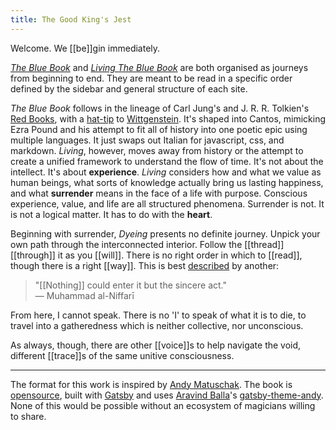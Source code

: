 ```yaml
---
title: The Good King's Jest
---
```


Welcome. We [[be]]gin immediately.

[_The Blue Book_](https://thebluebook.co.za) and [_Living The Blue Book_](https://living.thebluebook.co.za) are both organised as journeys from beginning to end. They are meant to be read in a specific order defined by the sidebar and general structure of each site. 

_The Blue Book_ follows in the lineage of Carl Jung's and J. R. R. Tolkien's [Red Books](https://www.youtube.com/watch?v=GxVaxOco7kg), with a [hat-tip](https://www.youtube.com/watch?v=628eVJgHD6I) to [Wittgenstein](https://en.wikipedia.org/wiki/Blue_and_Brown_Books). It's shaped into Cantos, mimicking Ezra Pound and his attempt to fit all of history into one poetic epic using multiple languages. It just swaps out Italian for javascript, css, and markdown. _Living_, however, moves away from history or the attempt to create a unified framework to understand the flow of time. It's not about the intellect. It's about **experience**. _Living_ considers how and what we value as human beings, what sorts of knowledge actually bring us lasting happiness, and what **surrender** means in the face of a life with purpose. Conscious experience, value, and life are all structured phenomena. Surrender is not. It is not a logical matter. It has to do with the **heart**. 

Beginning with surrender, _Dyeing_ presents no definite journey. Unpick your own path through the interconnected interior. Follow the [[thread]] [[through]] it as you [[will]]. There is no right order in which to [[read]], though there is a right [[way]]. This is best [described](https://andytudhope.africa/writing/academy/yours-sincerely/) by another:

> "[[Nothing]] could enter it but the sincere act."  
> — Muhammad al-Niffarī

From here, I cannot speak. There is no 'I' to speak of what it is to die, to travel into a gatheredness which is neither collective, nor unconscious.

As always, though, there are other [[voice]]s to help navigate the void, different [[trace]]s of the same unitive consciousness.

---

The format for this work is inspired by [Andy Matuschak](https://notes.andymatuschak.org/About_these_notes). The book is [opensource](https://github.com/andytudhope/dyeing-the-blue-book), built with [Gatsby](https://gatsbyjs.org) and uses [Aravind Balla](https://aravindballa.com)'s [gatsby-theme-andy](https://github.com/aravindballa/gatsby-theme-andy/). None of this would be possible without an ecosystem of magicians willing to share.
